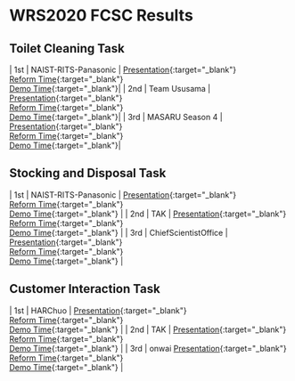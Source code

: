 ﻿# WRS2020 FCSC Results

## Toilet Cleaning Task

| 1st | NAIST-RITS-Panasonic | [Presentation](https://youtu.be/elBLatK1zf8?t=16026){:target="_blank"} <br/> [Reform Time](https://youtu.be/elBLatK1zf8?t=16386){:target="_blank"} <br/> [Demo Time](https://youtu.be/elBLatK1zf8?t=16775){:target="_blank"}|
| 2nd | Team Ususama         | [Presentation](https://youtu.be/elBLatK1zf8?t=8643){:target="_blank"}  <br/> [Reform Time](https://youtu.be/elBLatK1zf8?t=8886){:target="_blank"} <br/> [Demo Time](https://youtu.be/elBLatK1zf8?t=9251){:target="_blank"}|
| 3rd | MASARU Season 4 | [Presentation](https://youtu.be/elBLatK1zf8?t=12394){:target="_blank"}  <br/> [Reform Time](https://youtu.be/elBLatK1zf8?t=12785){:target="_blank"} <br/> [Demo Time](https://youtu.be/elBLatK1zf8?t=13459){:target="_blank"}|



## Stocking and Disposal Task

| 1st | NAIST-RITS-Panasonic | [Presentation](https://youtu.be/J3p6wuFzX40?t=12845){:target="_blank"} <br/> [Reform Time](https://youtu.be/J3p6wuFzX40?t=13131){:target="_blank"} <br/> [Demo Time](https://youtu.be/J3p6wuFzX40?t=13471){:target="_blank"} |
| 2nd | TAK                  | [Presentation](https://youtu.be/J3p6wuFzX40?t=1976){:target="_blank"} <br/> [Reform Time](https://youtu.be/J3p6wuFzX40?t=2331){:target="_blank"} <br/> [Demo Time](hhttps://youtu.be/J3p6wuFzX40?t=2814){:target="_blank"} |
| 3rd | ChiefScientistOffice | [Presentation](https://youtu.be/J3p6wuFzX40?t=8032){:target="_blank"} <br/> [Reform Time](https://youtu.be/J3p6wuFzX40?t=8330){:target="_blank"} <br/> [Demo Time](https://youtu.be/J3p6wuFzX40?t=8571){:target="_blank"} |

## Customer Interaction Task

| 1st | HARChuo | [Presentation](https://youtu.be/aEeoPNXMIEE?t=3472){:target="_blank"} <br/> [Reform Time](https://youtu.be/aEeoPNXMIEE?t=3801){:target="_blank"} <br/> [Demo Time](https://youtu.be/aEeoPNXMIEE?t=4141){:target="_blank"} |
| 2nd | TAK                  | [Presentation](https://youtu.be/aEeoPNXMIEE?t=1960){:target="_blank"} <br/> [Reform Time](https://youtu.be/aEeoPNXMIEE?t=2302){:target="_blank"} <br/> [Demo Time](https://youtu.be/aEeoPNXMIEE?t=2569){:target="_blank"} |
| 3rd | onwai [Presentation](https://youtu.be/aEeoPNXMIEE?t=8287){:target="_blank"} <br/> [Reform Time](https://youtu.be/aEeoPNXMIEE?t=8601){:target="_blank"} <br/> [Demo Time](https://youtu.be/aEeoPNXMIEE?t=8684){:target="_blank"} |


